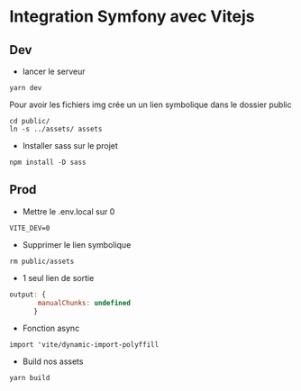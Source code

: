 # Integration Symfony avec Vitejs

## Dev

- lancer le serveur 
```
yarn dev
```
Pour avoir les fichiers img crée un un lien symbolique dans le dossier public
```
cd public/
ln -s ../assets/ assets
```
- Installer sass sur le projet
```
npm install -D sass
```

## Prod

- Mettre le .env.local sur 0
```
VITE_DEV=0
```
- Supprimer le lien symbolique
```
rm public/assets
```

- 1 seul lien de sortie
```js 
output: {
       manualChunks: undefined
      }
```

- Fonction async
```
import 'vite/dynamic-import-polyffill
```

- Build nos assets
```
yarn build
```


